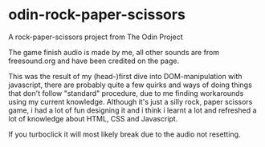 # odin-rock-paper-scissors
A rock-paper-scissors project from The Odin Project

The game finish audio is made by me, all other sounds are from freesound.org and have been credited on the page.

This was the result of my (head-)first dive into DOM-manipulation with javascript, there are probably quite a few quirks and ways of doing things that don't follow "standard" procedure, due to me finding workarounds using my current knowledge. Although it's just a silly rock, paper scissors game, i had a lot of fun designing it and i think i learnt a lot and refreshed a lot of knowledge about HTML, CSS and Javascript.

If you turboclick it will most likely break due to the audio not resetting.
